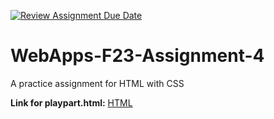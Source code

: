 [![Review Assignment Due Date](https://classroom.github.com/assets/deadline-readme-button-24ddc0f5d75046c5622901739e7c5dd533143b0c8e959d652212380cedb1ea36.svg)](https://classroom.github.com/a/4tKarLeg)
# WebApps-F23-Assignment-4
A practice assignment for HTML with CSS

**Link for playpart.html:**
[HTML](https://44-563-webapps-f23.github.io/44563-webapps-f23-assignment4-amitdoddamani123/)

